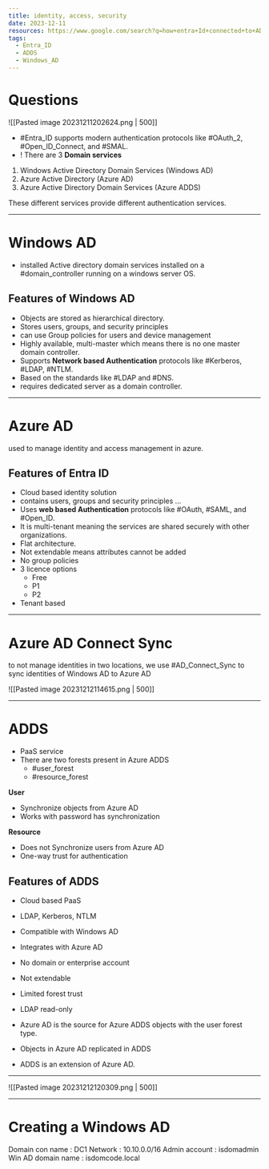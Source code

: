 ```yaml
---
title: identity, access, security
date: 2023-12-11
resources: https://www.google.com/search?q=how+entra+Id+connected+to+ADDS&ie=UTF-8#fpstate=ive&vld=cid:fcbcb924,vid:gg9j0pHCAqU,st:0
tags:
  - Entra_ID
  - ADDS
  - Windows_AD
---
```


# Questions

![[Pasted image 20231211202624.png | 500]]

- #Entra_ID supports modern authentication protocols like #OAuth_2, #Open_ID_Connect, and #SMAL.
- ! There are 3 **Domain services**

1. Windows Active Directory Domain Services (Windows AD)
2. Azure Active Directory (Azure AD)
3. Azure Active Directory Domain Services (Azure ADDS)

These different services provide different authentication services.

---
# Windows AD

- installed Active directory domain services installed on a #domain_controller running on a windows server OS.

## Features of Windows AD

- Objects are stored as hierarchical directory.
- Stores users, groups, and security principles
- can use Group policies for users and device management
- Highly available, multi-master which means there is no one master domain controller.
- Supports **Network based Authentication** protocols like #Kerberos, #LDAP, #NTLM.
- Based on the standards like #LDAP and #DNS.
- requires dedicated server as a domain controller.

---
# Azure AD

used to manage identity and access management in azure.

## Features of Entra ID

- Cloud based identity solution
- contains users, groups and security principles …
- Uses **web based Authentication** protocols like #OAuth, #SAML, and #Open_ID.
- It is multi-tenant meaning the services are shared securely with other organizations.
- Flat architecture.
- Not extendable means attributes cannot be added
- No group policies
- 3 licence options
	- Free
	- P1
	- P2
- Tenant based

---

# Azure AD Connect Sync

to not manage identities in two locations, we use #AD_Connect_Sync to sync identities of Windows AD to Azure AD

![[Pasted image 20231212114615.png | 500]]

---
# ADDS

- PaaS service
- There are two forests present in Azure ADDS
	- #user_forest
	- #resource_forest

**User**
- Synchronize objects from Azure AD
- Works with password has synchronization

**Resource**
- Does not Synchronize users from Azure AD
- One-way trust for authentication

## Features of ADDS

- Cloud based PaaS
- LDAP, Kerberos, NTLM
- Compatible with Windows AD
- Integrates with Azure AD
- No domain or enterprise account
- Not extendable
- Limited forest trust
- LDAP read-only

- Azure AD is the source for Azure ADDS objects with the user forest type.
- Objects in Azure AD replicated in ADDS
- ADDS is an extension of Azure AD.

---

![[Pasted image 20231212120309.png | 500]]

---
# Creating a Windows AD

Domain con name : DC1
Network : 10.10.0.0/16
Admin account : isdomadmin
Win AD domain name : isdomcode.local